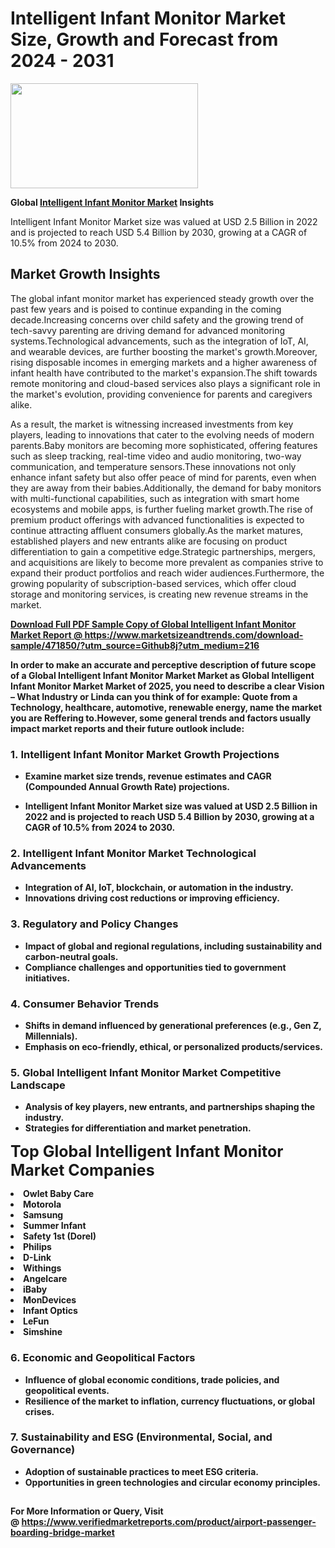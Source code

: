 <H1>Intelligent Infant Monitor Market Size, Growth and Forecast from 2024 - 2031</H1><img class="aligncenter size-medium wp-image-584254" src="https://thirdeyenews.in/wp-content/uploads/2024/09/Global-Market-Research-300x168.jpeg" alt="" width="300" height="168" /><p><strong>Global&nbsp;<a href="https://www.marketsizeandtrends.com/download-sample/471850/?utm_source=Github8j?utm_medium=216">Intelligent Infant Monitor Market</a> Insights</strong></p><p>Intelligent Infant Monitor Market size was valued at USD 2.5 Billion in 2022 and is projected to reach USD 5.4 Billion by 2030, growing at a CAGR of 10.5% from 2024 to 2030.</p><p><h2>Market Growth Insights</h2> <p>The global infant monitor market has experienced steady growth over the past few years and is poised to continue expanding in the coming decade.Increasing concerns over child safety and the growing trend of tech-savvy parenting are driving demand for advanced monitoring systems.Technological advancements, such as the integration of IoT, AI, and wearable devices, are further boosting the market's growth.Moreover, rising disposable incomes in emerging markets and a higher awareness of infant health have contributed to the market's expansion.The shift towards remote monitoring and cloud-based services also plays a significant role in the market's evolution, providing convenience for parents and caregivers alike.</p> <p><strong><a href="#"></a></strong></p> <p>As a result, the market is witnessing increased investments from key players, leading to innovations that cater to the evolving needs of modern parents.Baby monitors are becoming more sophisticated, offering features such as sleep tracking, real-time video and audio monitoring, two-way communication, and temperature sensors.These innovations not only enhance infant safety but also offer peace of mind for parents, even when they are away from their babies.Additionally, the demand for baby monitors with multi-functional capabilities, such as integration with smart home ecosystems and mobile apps, is further fueling market growth.The rise of premium product offerings with advanced functionalities is expected to continue attracting affluent consumers globally.As the market matures, established players and new entrants alike are focusing on product differentiation to gain a competitive edge.Strategic partnerships, mergers, and acquisitions are likely to become more prevalent as companies strive to expand their product portfolios and reach wider audiences.Furthermore, the growing popularity of subscription-based services, which offer cloud storage and monitoring services, is creating new revenue streams in the market.<p><strong><a href="#"></p><p><span class=""><strong>Download Full PDF Sample Copy of Global Intelligent Infant Monitor Market Report</strong> @ <a href="https://www.marketsizeandtrends.com/download-sample/471850/?utm_source=Github8j?utm_medium=216" target="_blank">https://www.marketsizeandtrends.com/download-sample/471850/?utm_source=Github8j?utm_medium=216</a></span></p><p>In order to make an accurate and perceptive description of future scope of a Global&nbsp;Intelligent Infant Monitor Market Market as Global&nbsp;Intelligent Infant Monitor Market Market of 2025, you need to describe a clear Vision &ndash; What Industry or Linda can you think of for example: Quote from a Technology, healthcare, automotive, renewable energy, name the market you are Reffering to.However, some general trends and factors usually impact market reports and their future outlook include:</p><h3>1.&nbsp;<strong>Intelligent Infant Monitor Market Growth Projections</strong></h3><ul><li>Examine market size trends, revenue estimates and CAGR (Compounded Annual Growth Rate) projections.</li><li><p>Intelligent Infant Monitor Market size was valued at USD 2.5 Billion in 2022 and is projected to reach USD 5.4 Billion by 2030, growing at a CAGR of 10.5% from 2024 to 2030.</p></li></ul><h3>2.&nbsp;<strong>Intelligent Infant Monitor Market Technological Advancements</strong></h3><ul><li>Integration of AI, IoT, blockchain, or automation in the industry.</li><li>Innovations driving cost reductions or improving efficiency.</li></ul><h3>3.&nbsp;<strong>Regulatory and Policy Changes</strong></h3><ul><li>Impact of global and regional regulations, including sustainability and carbon-neutral goals.</li><li>Compliance challenges and opportunities tied to government initiatives.</li></ul><h3>4.&nbsp;<strong>Consumer Behavior Trends</strong></h3><ul><li>Shifts in demand influenced by generational preferences (e.g., Gen Z, Millennials).</li><li>Emphasis on eco-friendly, ethical, or personalized products/services.</li></ul><h3>5.&nbsp;<strong>Global Intelligent Infant Monitor Market Competitive Landscape</strong></h3><ul><li>Analysis of key players, new entrants, and partnerships shaping the industry.</li><li>Strategies for differentiation and market penetration.</li></ul><p data-pm-slice="1 1 []"><span style="color: inherit; font-family: inherit; font-size: 25px;">Top Global Intelligent Infant Monitor Market Companies</span></p><div class="" data-test-id=""><p><li>Owlet Baby Care</li><li> Motorola</li><li> Samsung</li><li> Summer Infant</li><li> Safety 1st (Dorel)</li><li> Philips</li><li> D-Link</li><li> Withings</li><li> Angelcare</li><li> iBaby</li><li> MonDevices</li><li> Infant Optics</li><li> LeFun</li><li> Simshine</li></p></div><h3>6.&nbsp;<strong>Economic and Geopolitical Factors</strong></h3><ul><li>Influence of global economic conditions, trade policies, and geopolitical events.</li><li>Resilience of the market to inflation, currency fluctuations, or global crises.</li></ul><h3>7.&nbsp;<strong>Sustainability and ESG (Environmental, Social, and Governance)</strong></h3><ul><li>Adoption of sustainable practices to meet ESG criteria.</li><li>Opportunities in green technologies and circular economy principles.</li></ul><h2><strong style="font-size: 14px;">For More Information or Query, Visit @&nbsp;</strong><a style="background-color: #ffffff; font-size: 14px;" href="https://www.marketsizeandtrends.com/report/intelligent-infant-monitor-market/" target="_blank">https://www.verifiedmarketreports.com/product/airport-passenger-boarding-bridge-market</a></h2>